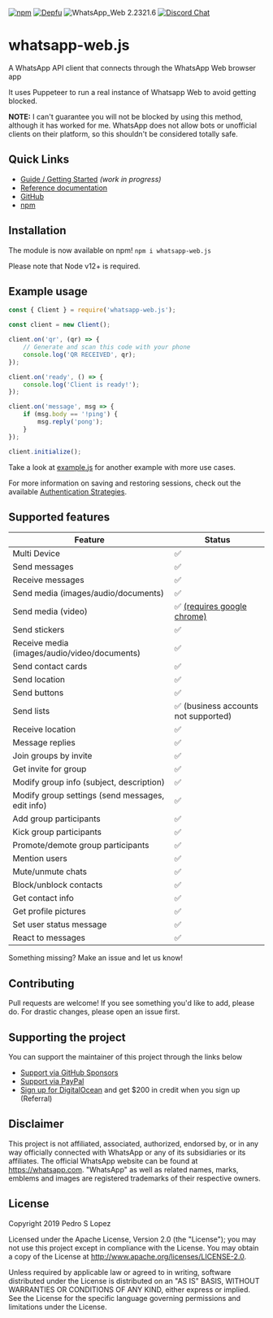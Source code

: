 [![npm](https://img.shields.io/npm/v/whatsapp-web.js.svg)](https://www.npmjs.com/package/whatsapp-web.js) [![Depfu](https://badges.depfu.com/badges/4a65a0de96ece65fdf39e294e0c8dcba/overview.svg)](https://depfu.com/github/pedroslopez/whatsapp-web.js?project_id=9765) ![WhatsApp_Web 2.2321.6](https://img.shields.io/badge/WhatsApp_Web-2.2321.6-brightgreen.svg) [![Discord Chat](https://img.shields.io/discord/698610475432411196.svg?logo=discord)](https://discord.gg/H7DqQs4)  

# whatsapp-web.js
A WhatsApp API client that connects through the WhatsApp Web browser app

It uses Puppeteer to run a real instance of Whatsapp Web to avoid getting blocked.

**NOTE:** I can't guarantee you will not be blocked by using this method, although it has worked for me. WhatsApp does not allow bots or unofficial clients on their platform, so this shouldn't be considered totally safe.

## Quick Links

* [Guide / Getting Started](https://wwebjs.dev/guide) _(work in progress)_
* [Reference documentation](https://docs.wwebjs.dev/)
* [GitHub](https://github.com/pedroslopez/whatsapp-web.js)
* [npm](https://npmjs.org/package/whatsapp-web.js)

## Installation

The module is now available on npm! `npm i whatsapp-web.js`

Please note that Node v12+ is required.

## Example usage

```js
const { Client } = require('whatsapp-web.js');

const client = new Client();

client.on('qr', (qr) => {
    // Generate and scan this code with your phone
    console.log('QR RECEIVED', qr);
});

client.on('ready', () => {
    console.log('Client is ready!');
});

client.on('message', msg => {
    if (msg.body == '!ping') {
        msg.reply('pong');
    }
});

client.initialize();
```

Take a look at [example.js](https://github.com/pedroslopez/whatsapp-web.js/blob/master/example.js) for another example with more use cases.

For more information on saving and restoring sessions, check out the available [Authentication Strategies](https://wwebjs.dev/guide/authentication.html).


## Supported features

| Feature  | Status |
| ------------- | ------------- |
| Multi Device  | ✅  |
| Send messages  | ✅  |
| Receive messages  | ✅  |
| Send media (images/audio/documents)  | ✅  |
| Send media (video)  | ✅ [(requires google chrome)](https://wwebjs.dev/guide/handling-attachments.html#caveat-for-sending-videos-and-gifs)  |
| Send stickers | ✅ |
| Receive media (images/audio/video/documents)  | ✅  |
| Send contact cards | ✅ |
| Send location | ✅ |
| Send buttons | ✅ |
| Send lists | ✅ (business accounts not supported) |
| Receive location | ✅ | 
| Message replies | ✅ |
| Join groups by invite  | ✅ |
| Get invite for group  | ✅ |
| Modify group info (subject, description)  | ✅  |
| Modify group settings (send messages, edit info)  | ✅  |
| Add group participants  | ✅  |
| Kick group participants  | ✅  |
| Promote/demote group participants | ✅ |
| Mention users | ✅ |
| Mute/unmute chats | ✅ |
| Block/unblock contacts | ✅ |
| Get contact info | ✅ |
| Get profile pictures | ✅ |
| Set user status message | ✅ |
| React to messages | ✅ |

Something missing? Make an issue and let us know!

## Contributing

Pull requests are welcome! If you see something you'd like to add, please do. For drastic changes, please open an issue first.

## Supporting the project

You can support the maintainer of this project through the links below

- [Support via GitHub Sponsors](https://github.com/sponsors/pedroslopez)
- [Support via PayPal](https://www.paypal.me/psla/)
- [Sign up for DigitalOcean](https://m.do.co/c/73f906a36ed4) and get $200 in credit when you sign up (Referral)

## Disclaimer

This project is not affiliated, associated, authorized, endorsed by, or in any way officially connected with WhatsApp or any of its subsidiaries or its affiliates. The official WhatsApp website can be found at https://whatsapp.com. "WhatsApp" as well as related names, marks, emblems and images are registered trademarks of their respective owners.

## License

Copyright 2019 Pedro S Lopez

Licensed under the Apache License, Version 2.0 (the "License");
you may not use this project except in compliance with the License.
You may obtain a copy of the License at http://www.apache.org/licenses/LICENSE-2.0.

Unless required by applicable law or agreed to in writing, software
distributed under the License is distributed on an "AS IS" BASIS,
WITHOUT WARRANTIES OR CONDITIONS OF ANY KIND, either express or implied.
See the License for the specific language governing permissions and
limitations under the License.
